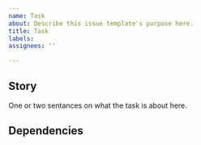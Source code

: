 ```yaml
---
name: Task
about: Describe this issue template's purpose here.
title: Task
labels: 
assignees: ''

---
```


## Story

One or two sentances on what the task is about here.

## Dependencies
